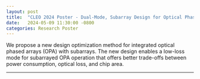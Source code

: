 ```yaml
---
layout: post
title:  "CLEO 2024 Poster - Dual-Mode, Subarray Design for Optical Phased Array With Electro-Optic Phase Shifters"
date:   2024-05-09 11:30:00 -0800
categories: Research Poster
---
```


We propose a new design optimization method for integrated optical phased arrays (OPA) with subarrays. The new design enables a low-loss mode for subarrayed OPA operation that offers better trade-offs between power consumption, optical loss, and chip area.

---
<div class="object-container">
  <object data="{{ site.url }}{{ site.baseurl }}/Posters/Dual-Mode, Subarray Design for Optical Phased Array With Electro-Optic Phase Shifters (CLEO 2024 OPA Poster-Wuxiucheng Wang-Rev.3).pdf" width="100%" height="100%" type="application/pdf"></object>
</div>




